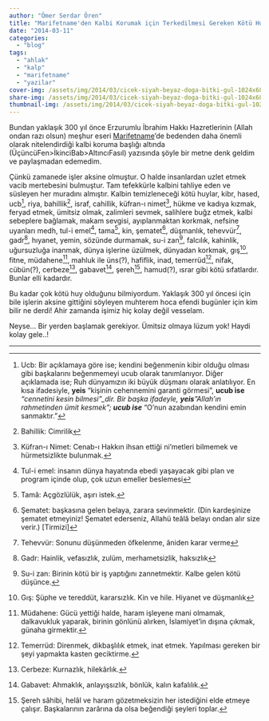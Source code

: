 ```yaml
---
author: "Ömer Serdar Ören"
title: "Marifetname'den Kalbi Korumak için Terkedilmesi Gereken Kötü Huylar"
date: "2014-03-11"
categories: 
  - "blog"
tags: 
  - "ahlak"
  - "kalp"
  - "marifetname"
  - "yazilar"
cover-img: /assets/img/2014/03/cicek-siyah-beyaz-doga-bitki-gul-1024x682-1.jpeg
share-img: /assets/img/2014/03/cicek-siyah-beyaz-doga-bitki-gul-1024x682-1.jpeg
thumbnail-img: /assets/img/2014/03/cicek-siyah-beyaz-doga-bitki-gul-1024x682-1.jpeg
---
```



Bundan yaklaşık 300 yıl önce Erzurumlu İbrahim Hakkı Hazretlerinin (Allah ondan razı olsun) meşhur eseri [Marifetname](http://tr.wikipedia.org/wiki/Marifetname)’de bedenden daha önemli olarak nitelendirdiği kalbi koruma başlığı altında (ÜçüncüFen>İkinciBab>AltıncıFasıl) yazısında şöyle bir metne denk geldim ve paylaşmadan edemedim.

Çünkü zamanede işler aksine olmuştur. O halde insanlardan uzlet etmek vacib mertebesini bulmuştur. Tam tefekkürle kalbini tahliye eden ve süsleyen her muradını almıştır. Kalbin temizleneceği kötü huylar, kibr, hased, ucb[^1], riya, bahillik[^2], israf, cahillik, küfran-ı nimet[^3], hükme ve kadıya kızmak, feryad etmek, ümitsiz olmak, zalimleri sevmek, salihlere buğz etmek, kalbi sebeplere bağlamak, makam sevgisi, ayıplanmaktan korkmak, nefsine uyanları medh, tul-i emel[^4], tama[^5], kin, şematet[^6], düşmanlık, tehevvür[^7], gadr[^8], hıyanet, yemin, sözünde durmamak, su-i zan[^9], falcılık, kahinlik, uğursuzluğa inanmak, dünya işlerine üzülmek, dünyadan korkmak, gış[^10], fitne, müdahene[^11], mahluk ile üns(?), hafiflik, inad, temerrüd[^12], nifak, cübün(?), cerbeze[^13], gabavet[^14], şereh[^15], hamud(?), ısrar gibi kötü sıfatlardır. Bunlar elli kadardır.

[^1]: Ucb: Bir açıklamaya göre ise; kendini beğenmenin kibir olduğu olması gibi başkalarını beğenmemeyi ucub olarak tanımlanıyor. Diğer açıklamada ise; Ruh dünyamızın iki büyük düşmanı olarak anlatılıyor. En kısa ifadesiyle, **yeis** “kişinin cehennemini garanti görmesi”, **ucub ise** _“cennetini kesin bilmesi”\_dir. Bir başka ifadeyle, **yeis**”Allah’ın rahmetinden ümit kesmek”; **ucub ise**_ “O’nun azabından kendini emin sanmaktır.”

Bu kadar çok kötü huy olduğunu bilmiyordum. Yaklaşık 300 yıl öncesi için bile işlerin aksine gittiğini söyleyen muhterem hoca efendi bugünler için kim bilir ne derdi! Ahir zamanda işimiz hiç kolay değil vesselam.

Neyse… Bir yerden başlamak gerekiyor. Ümitsiz olmaya lüzum yok! Haydi kolay gele..!

----
[^1]: Ucb: Yaptığı iyi işleri ve ibadetleri beğenme, başa kakma.
[^2]: Bahillik: Cimrilik
[^3]: Küfran-ı Nimet: Cenab-ı Hakkın ihsan ettiği ni’metleri bilmemek ve hürmetsizlikte bulunmak.
[^4]: Tul-i emel: insanın dünya hayatında ebedi yaşayacak gibi plan ve program içinde olup, çok uzun emeller beslemesi
[^5]: Tamâ: Açgözlülük, aşırı istek.
[^6]: Şematet: başkasına gelen belaya, zarara sevinmektir. (Din kardeşinize şematet etmeyiniz! Şematet ederseniz, Allahü teâlâ belayı ondan alır size verir.) \[Tirmizi\]
[^7]: Tehevvür: Sonunu düşünmeden öfkelenme, âniden karar verme
[^8]: Gadr: Hainlik, vefasızlık, zulüm, merhametsizlik, haksızlık
[^9]: Su-i zan: Birinin kötü bir iş yaptığını zannetmektir. Kalbe gelen kötü düşünce.
[^10]: Gış: Şüphe ve tereddüt, kararsızlık. Kin ve hile. Hiyanet ve düşmanlık
[^11]: Müdahene: Gücü yettiği halde, haram işleyene mani olmamak, dalkavukluk yaparak, birinin gönlünü alırken, İslamiyet’in dışına çıkmak, günaha girmektir.
[^12]: Temerrüd: Direnmek, dikbaşlılık etmek, inat etmek. Yapılması gereken bir şeyi yapmakta kasten geciktirme.
[^13]: Cerbeze: Kurnazlık, hilekârlık.
[^14]: Gabavet: Ahmaklık, anlayışsızlık, bönlük, kalın kafalılık.
[^15]: Şereh sâhibi, helâl ve haram gözetmeksizin her istediğini elde etmeye çalışır. Başkalarının zarârına da olsa beğendiği şeyleri toplar.


